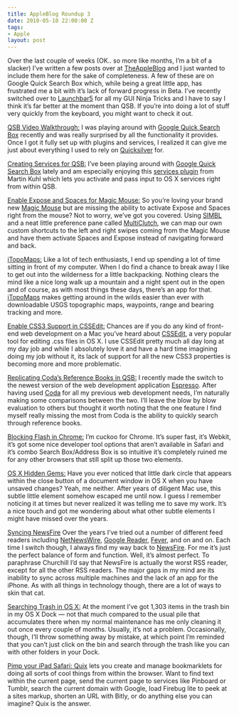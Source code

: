 ```yaml
---
title: AppleBlog Roundup 3
date: 2010-05-10 22:00:00 Z
tags:
- Apple
layout: post
---
```

Over the last couple of weeks (OK.. so more like months, I’m a bit of a slacker) I’ve written a few posts over at <a href="http://theappleblog.com">TheAppleBlog</a> and I just wanted to include them here for the sake of completeness. A few of these are on Google Quick Search Box which, while being a great little app, has frustrated me a bit with it’s lack of forward progress in Beta. I’ve recently switched over to <a href="http://www.obdev.at/products/launchbar/index.html">Launchbar5</a> for all my GUI Ninja Tricks and I have to say I think it’s far better at the moment than QSB. If you’re into doing a lot of stuff very quickly from the keyboard, you might want to check it out.

<a href="http://theappleblog.com/2009/10/13/video-walkthrough-getting-serious-with-quick-search-box/">QSB Video Walkthrough:</a> I was playing around with <a href="http://www.google.com/quicksearchbox/">Google Quick Search Box</a> recently and was really surprised by all the functionality it provides. Once I got it fully set up with plugins and services, I realized it can give me just about everything I used to rely on <a href="http://theappleblog.com/quicksilver-the-guide/">Quicksilver</a> for.

<!--more-->
<a href="http://theappleblog.com/2009/10/28/how-to-create-services-for-quick-search-box/">Creating Services for QSB:</a> I’ve been playing around with <a href="http://theappleblog.com/2009/10/13/video-walkthrough-getting-serious-with-quick-search-box/">Google Quick Search Box</a> lately and am especially enjoying this <a href="http://github.com/mkhl/services.hgs">services plugin</a> from Martin Kuhl which lets you activate and pass input to OS X services right from within QSB.

<a href="http://theappleblog.com/2009/11/02/how-to-enable-expose-and-spaces-for-the-magic-mouse/">Enable Expose and Spaces for Magic Mouse:</a> So you’re loving your brand new <a href="http://theappleblog.com/2009/10/20/apple-unveils-the-magic-mouse/">Magic Mouse</a> but are missing the ability to activate Expose and Spaces right from the mouse?  Not to worry, we’ve got you covered.  Using <a href="http://culater.net/software/SIMBL/SIMBL.php">SIMBL</a> and a neat little preference pane called <a href="http://wcrawford.org/2008/02/28/everytime-i-think-about-you-i-touch-my-cell/">MultiClutch</a>, we can map our own custom shortcuts to the left and right swipes coming from the Magic Mouse and have them activate Spaces and Expose instead of navigating forward and back.

<a href="http://theappleblog.com/2009/12/03/itopomaps-technology-in-the-wilderness/">iTopoMaps:</a> Like a lot of tech enthusiasts, I end up spending a lot of time sitting in front of my computer.  When I do find a chance to break away I like to get out into the wilderness for a little backpacking. Nothing clears the mind like a nice long walk up a mountain and a night spent out in the open and of course, as with most things these days, there’s an app for that. <a href="http://www.itopomaps.com/index.php">iTopoMaps</a> makes getting around in the wilds easier than ever with downloadable USGS topographic maps, waypoints, range and bearing tracking and more.

<a href="http://theappleblog.com/2009/12/15/enable-css3-support-for-cssedit/">Enable CSS3 Support in CSSEdit:</a> Chances are if you do any kind of front-end web development on a Mac you’ve heard about <a href="http://macrabbit.com/cssedit/">CSSEdit</a>, a very popular tool for editing .css files in OS X. I use CSSEdit pretty much all day long at my day job and while I absolutely love it and have a hard time imagining doing my job without it, its lack of support for all the new CSS3 properties is becoming more and more problematic.

<a href="http://theappleblog.com/2009/12/31/how-to-replicating-codas-books-feature-with-google-quick-search-box/">Replicating Coda’s Reference Books in QSB:</a> I recently made the switch to the newest version of the web development application <a href="http://macrabbit.com/espresso/">Espresso</a>. After having used <a href="http://www.panic.com/coda/">Coda</a> for all my previous web development needs, I’m naturally making some comparisons between the two. I’ll leave the blow by blow evaluation to others but thought it worth noting that the one feature I find myself really missing the most from Coda is the ability to quickly search through reference books.

<a href="http://theappleblog.com/2010/01/08/blocking-flash-in-chrome/">Blocking Flash in Chrome:</a> I’m cuckoo for Chrome. It’s super fast, it’s Webkit, it’s got some nice developer tool options that aren’t available in Safari and it’s combo Search Box/Address Box is so intuitive it’s completely ruined me for any other browsers that still split up those two elements.

<a href="http://theappleblog.com/2010/01/29/os-x-hidden-gems/">OS X Hidden Gems:</a> Have you ever noticed that little dark circle that appears within the close button of a document window in OS X when you have unsaved changes? Yeah, me neither. After years of diligent Mac use, this subtle little element somehow escaped me until now. I guess I remember noticing it at times but never realized it was telling me to save my work. It’s a nice touch and got me wondering about what other subtle elements I might have missed over the years.

<a href="http://theappleblog.com/2010/02/23/how-to-sync-newsfire-with-multiple-computers/">Syncing NewsFire</a> Over the years I’ve tried out a number of different feed readers including <a href="http://www.newsgator.com/INDIVIDUALS/NETNEWSWIRE/">NetNewsWire</a>, <a href="http://www.google.com/intl/en/googlereader/tour.html">Google Reader</a>, <a href="http://feedafever.com/">Fever</a>, and on and on. Each time I switch though, I always find my way back to <a href="http://www.newsfirerss.com/">NewsFire</a>. For me it’s just the perfect balance of form and function. Well, it’s almost perfect. To paraphrase Churchill I’d say that NewsFire is actually the worst RSS reader, except for all the other RSS readers. The major gaps in my mind are its inability to sync across multiple machines and the lack of an app for the iPhone. As with all things in technology though, there are a lot of ways to skin that cat.

<a href="http://theappleblog.com/2010/03/01/quick-tip-search-the-trash-in-os-x/">Searching Trash in OS X:</a> At the moment I’ve got 1,303 items in the trash bin in my OS X Dock — not that much compared to the usual pile that accumulates there when my normal maintenance has me only cleaning it out once every couple of months. Usually, it’s not a problem. Occasionally, though, I’ll throw something away by mistake, at which point I’m reminded that you can’t just click on the bin and search through the trash like you can with other folders in your Dock.

<a href="http://theappleblog.com/2010/04/12/pimp-your-ipad-safari-with-quix/">Pimp your iPad Safari:</a><a href="http://quixapp.com/"> Quix</a> lets you create and manage bookmarklets for doing all sorts of cool things from within the browser. Want to find text within the current page, send the current page to services like Pinboard or Tumblr, search the current domain with Google, load Firebug lite to peek at a sites markup, shorten an URL with Bitly, or do anything else you can imagine? Quix is the answer.


